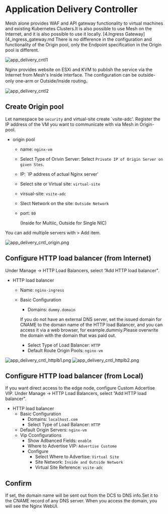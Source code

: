 # Application Delivery Controller

Mesh alone provides WAF and API gateway functionality to virtual machines and existing Kubernetes Clusters.It is also possible to use Mesh on the Internet, and it is also possible to use it locally.
[4.Ingress Gateway](4_ingress_gateway.md There is no difference in the configuration and functionality of the Origin pool, only the Endpoint specification in the Origin pool is different.

![app_delivery_cntl1](./pics/app_delivery_cntl1.svg)

Nginx provides website on ESXi and KVM to publish the service via the Internet from Mesh's Inside interface.
The configuration can be outside-only one-arm or Outside/Inside routing、

![app_delivery_cntl2](./pics/app_delivery_cntl2.svg)

## Create Origin pool

Let namespace be `security` and virtual-site create `vsite-adc'.
Register the IP address of the VM you want to communicate with via Mesh in Origin-pool.

- origin pool
  - name: `nginx-vm`
  - Select Type of Orivin Server: Select `Private IP of Origin Server on given Stes`.

  - IP: `IP address of actual Nginx server'
  - Select site or Virtual site: `virtual-site`
  - virsual-site: `vsite-adc`
  - Slect Network on the site: `Outside Network`
  - port: `80`
  
    (Inside for Multiic, Outside for Single NIC)

 You can add multiple servers with > Add item.

![app_delivery_cntl_origin.png](./pics/app_delivery_cntl_origin.png)

## Configure HTTP load balancer (from Internet)

Under Manage -> HTTP Load Balancers, select ”Add HTTP load balancer".

- HTTP load balancer
  - Name: `nginx-ingress`
  - Basic Configuration
    - Domains: `dummy.domain`

    If you do not have an external DNS server, set the issued domain for CNAME to the domain name of the HTTP load Balancer, and you can access it via a web browser, for example.dummiy.Please overwrite the domain with the domain that was paid out.
    - Select Type of Load Balancer: `HTTP`
    - Default Route Origin Pools: `nginx-vm`

![app_delivery_cntl_httplb1.png](./pics/app_delivery_cntl_httplb1.png)
![app_delivery_cntl_httplb2.png](./pics/app_delivery_cntl_httplb2.png)

## Configure HTTP load balancer (from Local)

If you want direct access to the edge node, configure Custom Adcertise VIP.
Under Manage -> HTTP Load Balancers, select ”Add HTTP load balancer".

- HTTP load balancer
  - Basic Configuration
    - Domains: `localhost.com`
    - Select Type of Load Balancer: `HTTP`
  - Default Origin Servers: `nginx-vm`
  - Vip Cconfigurations
    - Show Adbanced Fields: `enable`
    - Where to Advertise VIP: `Advertise Custome`
    - Configure
      - Select Where to Advertise: `Virtual Site`
      - Site Network: `Inside and Outside Network`
      - Virtual Site Reference: `vsite-adc`

## Confirm

If set, the domain name will be sent out from the DCS to DNS info.Set it to the CNAME record of any DNS server.
When you access the domain, you will see the Nginx WebUI.
